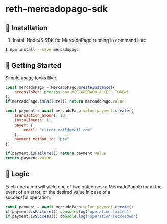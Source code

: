 # reth-mercadopago-sdk

## 📲 Installation 

1. Install NodeJS SDK for MercadoPago running in command line:
```sh
$ npm install --save mercadopago
```


## 🌟 Getting Started

  Simple usage looks like:

```javascript
const mercadoPago = MercadoPago.createInstance({
    accessToken: process.env.MERCADOPAGO_ACCESS_TOKEN!
})
if(mercadoPago.isFailure()) return mercadoPago.value

const payment = await mercadoPago.value.payment.create({
    transaction_amount: 10,
    installments: 1,
    payer: {
        email: "client_mail@gmail.com"
    },
    payment_method_id: "pix"
})

if(payment.isFailure()) return payment.value
return payment.value
```

## 🌟 Logic

  Each operation will yield one of two outcomes: a MercadoPagoError in the event of an error, or the desired value in case of a   
  successful operation.

```javascript
const payment = await mercadoPago.value.payment.create()
if(payment.isFailure()) console.log("operation failed")
if(payment.isSuccess()) console.log("operation succeeded")
```
  

